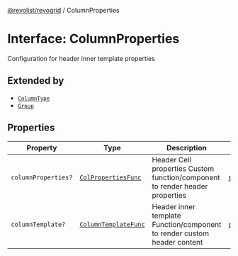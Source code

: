 [@revolist/revogrid](README.md) / ColumnProperties

# Interface: ColumnProperties

Configuration for header inner template properties

## Extended by

- [`ColumnType`](Interface.ColumnType.md)
- [`Group`](Interface.Group.md)

## Properties

| Property | Type | Description | Defined in |
| ------ | ------ | ------ | ------ |
| `columnProperties?` | [`ColPropertiesFunc`](TypeAlias.ColPropertiesFunc.md) | Header Cell properties Custom function/component to render header properties | [src/types/interfaces.ts:110](https://github.com/revolist/revogrid/blob/832a695f4c49c94511535fe3aac75fac9a36ad76/src/types/interfaces.ts#L110) |
| `columnTemplate?` | [`ColumnTemplateFunc`](TypeAlias.ColumnTemplateFunc.md) | Header inner template Function/component to render custom header content | [src/types/interfaces.ts:105](https://github.com/revolist/revogrid/blob/832a695f4c49c94511535fe3aac75fac9a36ad76/src/types/interfaces.ts#L105) |
